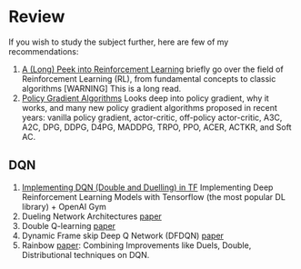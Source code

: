 # Review

If you wish to study the subject further, here are few of my recommendations:

1. [A (Long) Peek into Reinforcement Learning](https://lilianweng.github.io/lil-log/2018/02/19/a-long-peek-into-reinforcement-learning.html) briefly go over the field of Reinforcement Learning (RL), from fundamental concepts to classic algorithms [WARNING] This is a long read.
2. [Policy Gradient Algorithms](https://lilianweng.github.io/lil-log/2018/04/08/policy-gradient-algorithms.html) Looks deep into policy gradient, why it works, and many new policy gradient algorithms proposed in recent years: vanilla policy gradient, actor-critic, off-policy actor-critic, A3C, A2C, DPG, DDPG, D4PG, MADDPG, TRPO, PPO, ACER, ACTKR, and Soft AC.

## DQN

1. [Implementing DQN (Double and Duelling) in TF](https://lilianweng.github.io/lil-log/2018/05/05/implementing-deep-reinforcement-learning-models.html) Implementing Deep Reinforcement Learning Models with Tensorflow (the most popular DL library) + OpenAI Gym
2. Dueling Network Architectures [paper](https://arxiv.org/abs/1511.06581)
3. Double Q-learning [paper](https://arxiv.org/abs/1509.0646)
4. Dynamic Frame skip Deep Q Network (DFDQN) [paper](https://arxiv.org/abs/1605.05365)
5. Rainbow [paper](https://arxiv.org/abs/1710.02298): Combining Improvements like Duels, Double, Distributional techniques on DQN.

